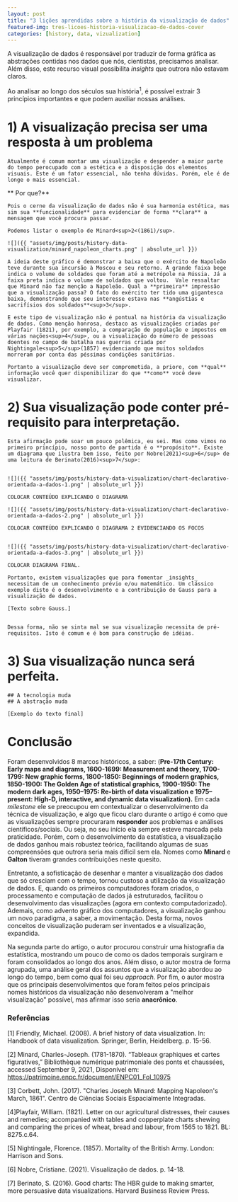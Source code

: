```yaml
---
layout: post
title: "3 lições aprendidas sobre a história da visualização de dados"
featured-img: tres-licoes-historia-visualizacao-de-dados-cover
categories: [history, data, vizualization]
---
```



A visualização de dados é responsável por traduzir de forma gráfica as abstrações contidas nos dados que nós, cientistas, precisamos analisar. Além disso, este recurso visual possibilita _insights_ que outrora não estavam claros. 

Ao analisar ao longo dos séculos sua história<sup>1</sup>, é possível extrair 3 princípios importantes e que podem auxiliar nossas análises.

# 1) A visualização precisa ser uma resposta à um problema

    Atualmente é comum montar uma visualização e despender a maior parte do tempo perocupado com a estética e a disposição dos elementos visuais. Este é um fator essencial, não tenha dúvidas. Porém, ele é de longe o mais essencial.
    
   ** Por que?**

    Pois o cerne da visualização de dados não é sua harmonia estética, mas sim sua **funcionalidade** para evidenciar de forma **clara** a mensagem que você procura passar.

    Podemos listar o exemplo de Minard<sup>2<(1861)/sup>.

    ![]({{ "assets/img/posts/history-data-visualization/minard_napoleon_charts.png" | absolute_url }})

    A ideia deste gráfico é demonstrar a baixa que o exército de Napoleão teve durante sua incursão à Moscou e seu retorno. A grande faixa bege indica o volume de soldados que foram até a metrópole na Rússia. Já a faixa preta indica o volume de soldados que voltou.  Vale ressaltar que Minard não faz menção a Napoleão. Qual a **primeira** impressão que a visualização passa? O fato do exército ter tido uma gigantesca baixa, demonstrando que seu interesse estava nas **angústias e sacrifísios dos soldados**<sup>3</sup>. 

    E este tipo de visualização não é pontual na história da visualização de dados. Como menção honrosa, destaco as visualizações criadas por Playfair (1821), por exemplo, a comparação de população e impostos em várias nações<sup>4</sup>, ou a visualização do número de pessoas doentes no campo de batalha nas guerras criada por Nightingale<sup>5</sup>(1857) evidenciando que muitos soldados morreram por conta das péssimas condições sanitárias. 

    Portanto a visualização deve ser comprometida, a priore, com **qual** informação você quer disponibilizar do que **como** você deve visualizar.
    
# 2) Sua visualização pode conter pré-requisito para interpretação.

    Esta afirmação pode soar um pouco polêmica, eu sei. Mas como vimos no primeiro princípio, nosso ponto de partida é o **propósito**. Existe um diagrama que ilustra bem isso, feito por Nobre(2021)<sup>6</sup> de uma leitura de Berinato(2016)<sup>7</sup>:

    
    ![]({{ "assets/img/posts/history-data-visualization/chart-declarativo-orientada-a-dados-1.png" | absolute_url }})

    COLOCAR CONTEÚDO EXPLICANDO O DIAGRAMA

    ![]({{ "assets/img/posts/history-data-visualization/chart-declarativo-orientada-a-dados-2.png" | absolute_url }})

    COLOCAR CONTEÚDO EXPLICANDO O DIAGRAMA 2 EVIDENCIANDO OS FOCOS


    ![]({{ "assets/img/posts/history-data-visualization/chart-declarativo-orientada-a-dados-3.png" | absolute_url }})

    COLOCAR DIAGRAMA FINAL.

    Portanto, existem visualizações que para fomentar _insights_ necessitam de um conhecimento prévio e/ou matemático. Um clássico exemplo disto é o desenvolvimento e a contribuição de Gauss para a visualização de dados. 

    [Texto sobre Gauss.]


    Dessa forma, não se sinta mal se sua visualização necessita de pré-requisitos. Isto é comum e é bom para construção de idéias.

# 3) Sua visualização nunca será perfeita.
    ## A tecnologia muda
    ## A abstração muda

    [Exemplo do texto final]


# Conclusão
    
Foram desenvolvidos 8 marcos históricos, a saber: (**Pre-17th Century: Early maps and diagrams, 1600-1699: Measurement and theory, 1700-1799: New graphic forms, 1800-1850: Beginnings of modern graphics, 1850-1900: The Golden Age of statistical graphics, 1900-1950: The modern dark ages, 1950–1975: Re-birth of data visualization e 1975–present: High-D, interactive, and dynamic data visualization).** Em cada *milestone* ele se preocupou em contextualizar o desenvolvimento da técnica de visualização, e algo que ficou claro durante o artigo é como que as visualizações sempre procuraram **responder** aos problemas e análises científicos/sociais. Ou seja, no seu início ela sempre esteve marcada pela praticidade. Porém, com o desenvolvimento da estatística, a visualização de dados ganhou mais robustez teórica, facilitando algumas de suas compreensões que outrora seria mais díficil sem ela. Nomes como **Minard** e **Galton** tiveram grandes contribuições neste quesito.

Entretanto, a sofisticação de desenhar e manter a visualização dos dados que só cresciam com o tempo, tornou custoso a utilização da visualização de dados. E, quando os primeiros computadores foram criados, o processamento e computação de dados já estruturados, facilitou o desenvolvimento das visualizações (agora em contexto computadorizado). Ademais, como advento gráfico dos computadores, a visualização ganhou um novo paradigma, a saber, a movimentação. Desta forma, novos conceitos de visualização puderam ser inventados e a visualização, expandida.

Na segunda parte do artigo, o autor procurou construir uma histografia da estatística, mostrando um pouco de como os dados temporais surgiram e foram consolidados ao longo dos anos. Além disso, o autor mostra de forma agrupada, uma análise geral dos assuntos que a visualização abordou ao longo do tempo, bem como qual foi seu *approach.* Por fim, o autor mostra que os principais desenvolvimentos que foram feitos pelos principais nomes históricos da visualização não desenvolveram a "melhor visualização" possível, mas afirmar isso seria **anacrônico**.

### Referências

[1] Friendly, Michael. (2008). A brief history of data visualization. In: Handbook of data visualization. Springer, Berlin, Heidelberg. p. 15-56.

[2] Minard, Charles-Joseph. (1781-1870). “Tableaux graphiques et cartes figuratives,” Bibliothèque numérique patrimoniale des ponts et chaussées, accessed September 9, 2021, Disponível em: https://patrimoine.enpc.fr/document/ENPC01_Fol_10975

[3] Corbett, John. (2017). "Charles Joseph Minard: Mapping Napoleon's March, 1861". Centro de Ciências Sociais Espacialmente Integradas.

[4]Playfair, William. (1821). Letter on our agricultural distresses, their causes and remedies; accompanied with tables and copperplate charts shewing and comparing the prices of wheat, bread and labour, from 1565 to 1821. BL: 8275.c.64.

[5] Nightingale, Florence. (1857). Mortality of the British Army. London: Harrison and Sons.

[6] Nobre, Cristiane. (2021). Visualização de dados. p. 14-18.

[7] Berinato, S. (2016). Good charts: The HBR guide to making smarter, more persuasive data visualizations. Harvard Business Review Press.